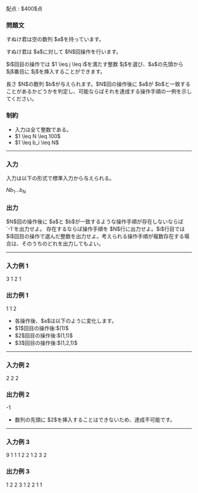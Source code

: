 
<div>

<span>

<span>

<p>
配点 : $400$点
</p>

<div>

<section>

### **問題文**

<p>
すぬけ君は空の数列 $a$を持っています。
</p>

<p>
すぬけ君は $a$に対して $N$回操作を行います。
</p>

<p>
$i$回目の操作では $1 \leq j \leq i$を満たす整数 $j$を選び、$a$の先頭から $j$番目に $j$を挿入することができます。
</p>

<p>
長さ $N$の数列 $b$が与えられます。$N$回の操作後に $a$が $b$と一致することがあるかどうかを判定し、可能ならばそれを達成する操作手順の一例を示してください。
</p>

</section>

</div>

<div>

<section>

### **制約**

<ul>

<li>
入力は全て整数である。
</li>

<li>
$1 \leq N \leq 100$
</li>

<li>
$1 \leq b_i \leq N$
</li>

</ul>

</section>

</div>

---

<div>

<div>

<section>

### **入力**

<p>
入力は以下の形式で標準入力から与えられる。
</p>

<div>

$N$$b_1$$\dots$$b_N$
</div>

</section>

</div>

<div>

<section>

### **出力**

<p>
$N$回の操作後に $a$と $b$が一致するような操作手順が存在しないならば `-1`を出力せよ。
存在するならば操作手順を $N$行に出力せよ。$i$行目では $i$回目の操作で選んだ整数を出力せよ。考えられる操作手順が複数存在する場合は、そのうちのどれを出力してもよい。
</p>

</section>

</div>

</div>

---

<div>

<section>

### **入力例 1**

<div>

3
1 2 1

</div>

</section>

</div>

<div>

<section>

### **出力例 1**

<div>

1
1
2

</div>

<ul>

<li>
各操作後、$a$は以下のように変化します。
</li>

<li>
$1$回目の操作後:$(1)$
</li>

<li>
$2$回目の操作後:$(1,1)$
</li>

<li>
$3$回目の操作後:$(1,2,1)$
</li>

</ul>

</section>

</div>

---

<div>

<section>

### **入力例 2**

<div>

2
2 2

</div>

</section>

</div>

<div>

<section>

### **出力例 2**

<div>

-1

</div>

<ul>

<li>
数列の先頭に $2$を挿入することはできないため、達成不可能です。
</li>

</ul>

</section>

</div>

---

<div>

<section>

### **入力例 3**

<div>

9
1 1 1 2 2 1 2 3 2

</div>

</section>

</div>

<div>

<section>

### **出力例 3**

<div>

1
2
2
3
1
2
2
1
1

</div>

</section>

</div>

</span>

</span>

</div>

